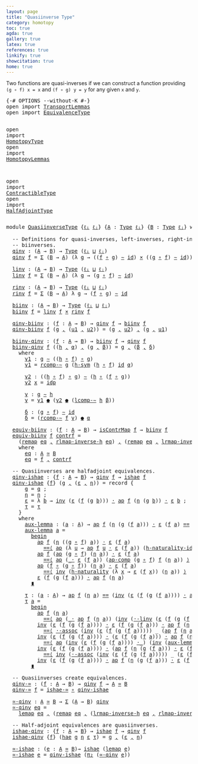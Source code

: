 ```yaml
---
layout: page
title: "Quasiinverse Type"
category: homotopy
toc: true
agda: true
gallery: true
latex: true
references: true
linkify: true
showcitation: true
home: true
---
```


Two functions are quasi-inverses if we can construct a function providing
`(g ∘ f) x = x` and `(f ∘ g) y = y` for any given `x` and `y`.

<div class="hide" >
<pre class="Agda">
<a id="348" class="Symbol">{-#</a> <a id="352" class="Keyword">OPTIONS</a> <a id="360" class="Pragma">--without-K</a> <a id="372" class="Symbol">#-}</a>
<a id="376" class="Keyword">open</a> <a id="381" class="Keyword">import</a> <a id="388" href="TransportLemmas.html" class="Module">TransportLemmas</a>
<a id="404" class="Keyword">open</a> <a id="409" class="Keyword">import</a> <a id="416" href="EquivalenceType.html" class="Module">EquivalenceType</a>

<a id="433" class="Keyword">open</a> <a id="438" class="Keyword">import</a> <a id="445" href="HomotopyType.html" class="Module">HomotopyType</a>
<a id="458" class="Keyword">open</a> <a id="463" class="Keyword">import</a> <a id="470" href="HomotopyLemmas.html" class="Module">HomotopyLemmas</a>

<a id="486" class="Keyword">open</a> <a id="491" class="Keyword">import</a> <a id="498" href="ContractibleType.html" class="Module">ContractibleType</a>
<a id="515" class="Keyword">open</a> <a id="520" class="Keyword">import</a> <a id="527" href="HalfAdjointType.html" class="Module">HalfAdjointType</a>
</pre>
</div>

<pre class="Agda">
<a id="575" class="Keyword">module</a> <a id="582" href="QuasiinverseType.html" class="Module">QuasiinverseType</a> <a id="599" class="Symbol">{</a><a id="600" href="QuasiinverseType.html#600" class="Bound">ℓᵢ</a> <a id="603" href="QuasiinverseType.html#603" class="Bound">ℓⱼ</a><a id="605" class="Symbol">}</a> <a id="607" class="Symbol">{</a><a id="608" href="QuasiinverseType.html#608" class="Bound">A</a> <a id="610" class="Symbol">:</a> <a id="612" href="Intro.html#1442" class="Function">Type</a> <a id="617" href="QuasiinverseType.html#600" class="Bound">ℓᵢ</a><a id="619" class="Symbol">}</a> <a id="621" class="Symbol">{</a><a id="622" href="QuasiinverseType.html#622" class="Bound">B</a> <a id="624" class="Symbol">:</a> <a id="626" href="Intro.html#1442" class="Function">Type</a> <a id="631" href="QuasiinverseType.html#603" class="Bound">ℓⱼ</a><a id="633" class="Symbol">}</a> <a id="635" class="Keyword">where</a>

  <a id="644" class="Comment">-- Definitions for quasi-inverses, left-inverses, right-inverses and</a>
  <a id="715" class="Comment">-- biinverses.</a>
  <a id="qinv"></a><a id="732" href="QuasiinverseType.html#732" class="Function">qinv</a> <a id="737" class="Symbol">:</a> <a id="739" class="Symbol">(</a><a id="740" href="QuasiinverseType.html#608" class="Bound">A</a> <a id="742" class="Symbol">→</a> <a id="744" href="QuasiinverseType.html#622" class="Bound">B</a><a id="745" class="Symbol">)</a> <a id="747" class="Symbol">→</a> <a id="749" href="Intro.html#1442" class="Function">Type</a> <a id="754" class="Symbol">(</a><a id="755" href="QuasiinverseType.html#600" class="Bound">ℓᵢ</a> <a id="758" href="Agda.Primitive.html#657" class="Primitive Operator">⊔</a> <a id="760" href="QuasiinverseType.html#603" class="Bound">ℓⱼ</a><a id="762" class="Symbol">)</a>
  <a id="766" href="QuasiinverseType.html#732" class="Function">qinv</a> <a id="771" href="QuasiinverseType.html#771" class="Bound">f</a> <a id="773" class="Symbol">=</a> <a id="775" href="BasicTypes.html#1401" class="Record">Σ</a> <a id="777" class="Symbol">(</a><a id="778" href="QuasiinverseType.html#622" class="Bound">B</a> <a id="780" class="Symbol">→</a> <a id="782" href="QuasiinverseType.html#608" class="Bound">A</a><a id="783" class="Symbol">)</a> <a id="785" class="Symbol">(λ</a> <a id="788" href="QuasiinverseType.html#788" class="Bound">g</a> <a id="790" class="Symbol">→</a> <a id="792" class="Symbol">((</a><a id="794" href="QuasiinverseType.html#771" class="Bound">f</a> <a id="796" href="BasicFunctions.html#910" class="Function Operator">∘</a> <a id="798" href="QuasiinverseType.html#788" class="Bound">g</a><a id="799" class="Symbol">)</a> <a id="801" href="HomotopyType.html#987" class="Function Operator">∼</a> <a id="803" href="BasicFunctions.html#364" class="Function">id</a><a id="805" class="Symbol">)</a> <a id="807" href="BasicTypes.html#1956" class="Function Operator">×</a> <a id="809" class="Symbol">((</a><a id="811" href="QuasiinverseType.html#788" class="Bound">g</a> <a id="813" href="BasicFunctions.html#910" class="Function Operator">∘</a> <a id="815" href="QuasiinverseType.html#771" class="Bound">f</a><a id="816" class="Symbol">)</a> <a id="818" href="HomotopyType.html#987" class="Function Operator">∼</a> <a id="820" href="BasicFunctions.html#364" class="Function">id</a><a id="822" class="Symbol">))</a>

  <a id="linv"></a><a id="828" href="QuasiinverseType.html#828" class="Function">linv</a> <a id="833" class="Symbol">:</a> <a id="835" class="Symbol">(</a><a id="836" href="QuasiinverseType.html#608" class="Bound">A</a> <a id="838" class="Symbol">→</a> <a id="840" href="QuasiinverseType.html#622" class="Bound">B</a><a id="841" class="Symbol">)</a> <a id="843" class="Symbol">→</a> <a id="845" href="Intro.html#1442" class="Function">Type</a> <a id="850" class="Symbol">(</a><a id="851" href="QuasiinverseType.html#600" class="Bound">ℓᵢ</a> <a id="854" href="Agda.Primitive.html#657" class="Primitive Operator">⊔</a> <a id="856" href="QuasiinverseType.html#603" class="Bound">ℓⱼ</a><a id="858" class="Symbol">)</a>
  <a id="862" href="QuasiinverseType.html#828" class="Function">linv</a> <a id="867" href="QuasiinverseType.html#867" class="Bound">f</a> <a id="869" class="Symbol">=</a> <a id="871" href="BasicTypes.html#1401" class="Record">Σ</a> <a id="873" class="Symbol">(</a><a id="874" href="QuasiinverseType.html#622" class="Bound">B</a> <a id="876" class="Symbol">→</a> <a id="878" href="QuasiinverseType.html#608" class="Bound">A</a><a id="879" class="Symbol">)</a> <a id="881" class="Symbol">(λ</a> <a id="884" href="QuasiinverseType.html#884" class="Bound">g</a> <a id="886" class="Symbol">→</a> <a id="888" class="Symbol">(</a><a id="889" href="QuasiinverseType.html#884" class="Bound">g</a> <a id="891" href="BasicFunctions.html#910" class="Function Operator">∘</a> <a id="893" href="QuasiinverseType.html#867" class="Bound">f</a><a id="894" class="Symbol">)</a> <a id="896" href="HomotopyType.html#987" class="Function Operator">∼</a> <a id="898" href="BasicFunctions.html#364" class="Function">id</a><a id="900" class="Symbol">)</a>

  <a id="rinv"></a><a id="905" href="QuasiinverseType.html#905" class="Function">rinv</a> <a id="910" class="Symbol">:</a> <a id="912" class="Symbol">(</a><a id="913" href="QuasiinverseType.html#608" class="Bound">A</a> <a id="915" class="Symbol">→</a> <a id="917" href="QuasiinverseType.html#622" class="Bound">B</a><a id="918" class="Symbol">)</a> <a id="920" class="Symbol">→</a> <a id="922" href="Intro.html#1442" class="Function">Type</a> <a id="927" class="Symbol">(</a><a id="928" href="QuasiinverseType.html#600" class="Bound">ℓᵢ</a> <a id="931" href="Agda.Primitive.html#657" class="Primitive Operator">⊔</a> <a id="933" href="QuasiinverseType.html#603" class="Bound">ℓⱼ</a><a id="935" class="Symbol">)</a>
  <a id="939" href="QuasiinverseType.html#905" class="Function">rinv</a> <a id="944" href="QuasiinverseType.html#944" class="Bound">f</a> <a id="946" class="Symbol">=</a> <a id="948" href="BasicTypes.html#1401" class="Record">Σ</a> <a id="950" class="Symbol">(</a><a id="951" href="QuasiinverseType.html#622" class="Bound">B</a> <a id="953" class="Symbol">→</a> <a id="955" href="QuasiinverseType.html#608" class="Bound">A</a><a id="956" class="Symbol">)</a> <a id="958" class="Symbol">λ</a> <a id="960" href="QuasiinverseType.html#960" class="Bound">g</a> <a id="962" class="Symbol">→</a> <a id="964" class="Symbol">(</a><a id="965" href="QuasiinverseType.html#944" class="Bound">f</a> <a id="967" href="BasicFunctions.html#910" class="Function Operator">∘</a> <a id="969" href="QuasiinverseType.html#960" class="Bound">g</a><a id="970" class="Symbol">)</a> <a id="972" href="HomotopyType.html#987" class="Function Operator">∼</a> <a id="974" href="BasicFunctions.html#364" class="Function">id</a>

  <a id="biinv"></a><a id="980" href="QuasiinverseType.html#980" class="Function">biinv</a> <a id="986" class="Symbol">:</a> <a id="988" class="Symbol">(</a><a id="989" href="QuasiinverseType.html#608" class="Bound">A</a> <a id="991" class="Symbol">→</a> <a id="993" href="QuasiinverseType.html#622" class="Bound">B</a><a id="994" class="Symbol">)</a> <a id="996" class="Symbol">→</a> <a id="998" href="Intro.html#1442" class="Function">Type</a> <a id="1003" class="Symbol">(</a><a id="1004" href="QuasiinverseType.html#600" class="Bound">ℓᵢ</a> <a id="1007" href="Agda.Primitive.html#657" class="Primitive Operator">⊔</a> <a id="1009" href="QuasiinverseType.html#603" class="Bound">ℓⱼ</a><a id="1011" class="Symbol">)</a>
  <a id="1015" href="QuasiinverseType.html#980" class="Function">biinv</a> <a id="1021" href="QuasiinverseType.html#1021" class="Bound">f</a> <a id="1023" class="Symbol">=</a> <a id="1025" href="QuasiinverseType.html#828" class="Function">linv</a> <a id="1030" href="QuasiinverseType.html#1021" class="Bound">f</a> <a id="1032" href="BasicTypes.html#1956" class="Function Operator">×</a> <a id="1034" href="QuasiinverseType.html#905" class="Function">rinv</a> <a id="1039" href="QuasiinverseType.html#1021" class="Bound">f</a>

  <a id="qinv-biinv"></a><a id="1044" href="QuasiinverseType.html#1044" class="Function">qinv-biinv</a> <a id="1055" class="Symbol">:</a> <a id="1057" class="Symbol">(</a><a id="1058" href="QuasiinverseType.html#1058" class="Bound">f</a> <a id="1060" class="Symbol">:</a> <a id="1062" href="QuasiinverseType.html#608" class="Bound">A</a> <a id="1064" class="Symbol">→</a> <a id="1066" href="QuasiinverseType.html#622" class="Bound">B</a><a id="1067" class="Symbol">)</a> <a id="1069" class="Symbol">→</a> <a id="1071" href="QuasiinverseType.html#732" class="Function">qinv</a> <a id="1076" href="QuasiinverseType.html#1058" class="Bound">f</a> <a id="1078" class="Symbol">→</a> <a id="1080" href="QuasiinverseType.html#980" class="Function">biinv</a> <a id="1086" href="QuasiinverseType.html#1058" class="Bound">f</a>
  <a id="1090" href="QuasiinverseType.html#1044" class="Function">qinv-biinv</a> <a id="1101" href="QuasiinverseType.html#1101" class="Bound">f</a> <a id="1103" class="Symbol">(</a><a id="1104" href="QuasiinverseType.html#1104" class="Bound">g</a> <a id="1106" href="BasicTypes.html#1479" class="InductiveConstructor Operator">,</a> <a id="1108" class="Symbol">(</a><a id="1109" href="QuasiinverseType.html#1109" class="Bound">u1</a> <a id="1112" href="BasicTypes.html#1479" class="InductiveConstructor Operator">,</a> <a id="1114" href="QuasiinverseType.html#1114" class="Bound">u2</a><a id="1116" class="Symbol">))</a> <a id="1119" class="Symbol">=</a> <a id="1121" class="Symbol">(</a><a id="1122" href="QuasiinverseType.html#1104" class="Bound">g</a> <a id="1124" href="BasicTypes.html#1479" class="InductiveConstructor Operator">,</a> <a id="1126" href="QuasiinverseType.html#1114" class="Bound">u2</a><a id="1128" class="Symbol">)</a> <a id="1130" href="BasicTypes.html#1479" class="InductiveConstructor Operator">,</a> <a id="1132" class="Symbol">(</a><a id="1133" href="QuasiinverseType.html#1104" class="Bound">g</a> <a id="1135" href="BasicTypes.html#1479" class="InductiveConstructor Operator">,</a> <a id="1137" href="QuasiinverseType.html#1109" class="Bound">u1</a><a id="1139" class="Symbol">)</a>

  <a id="biinv-qinv"></a><a id="1144" href="QuasiinverseType.html#1144" class="Function">biinv-qinv</a> <a id="1155" class="Symbol">:</a> <a id="1157" class="Symbol">(</a><a id="1158" href="QuasiinverseType.html#1158" class="Bound">f</a> <a id="1160" class="Symbol">:</a> <a id="1162" href="QuasiinverseType.html#608" class="Bound">A</a> <a id="1164" class="Symbol">→</a> <a id="1166" href="QuasiinverseType.html#622" class="Bound">B</a><a id="1167" class="Symbol">)</a> <a id="1169" class="Symbol">→</a> <a id="1171" href="QuasiinverseType.html#980" class="Function">biinv</a> <a id="1177" href="QuasiinverseType.html#1158" class="Bound">f</a> <a id="1179" class="Symbol">→</a> <a id="1181" href="QuasiinverseType.html#732" class="Function">qinv</a> <a id="1186" href="QuasiinverseType.html#1158" class="Bound">f</a>
  <a id="1190" href="QuasiinverseType.html#1144" class="Function">biinv-qinv</a> <a id="1201" href="QuasiinverseType.html#1201" class="Bound">f</a> <a id="1203" class="Symbol">((</a><a id="1205" href="QuasiinverseType.html#1205" class="Bound">h</a> <a id="1207" href="BasicTypes.html#1479" class="InductiveConstructor Operator">,</a> <a id="1209" href="QuasiinverseType.html#1209" class="Bound">α</a><a id="1210" class="Symbol">)</a> <a id="1212" href="BasicTypes.html#1479" class="InductiveConstructor Operator">,</a> <a id="1214" class="Symbol">(</a><a id="1215" href="QuasiinverseType.html#1215" class="Bound">g</a> <a id="1217" href="BasicTypes.html#1479" class="InductiveConstructor Operator">,</a> <a id="1219" href="QuasiinverseType.html#1219" class="Bound">β</a><a id="1220" class="Symbol">))</a> <a id="1223" class="Symbol">=</a> <a id="1225" href="QuasiinverseType.html#1215" class="Bound">g</a> <a id="1227" href="BasicTypes.html#1479" class="InductiveConstructor Operator">,</a> <a id="1229" class="Symbol">(</a><a id="1230" href="QuasiinverseType.html#1219" class="Bound">β</a> <a id="1232" href="BasicTypes.html#1479" class="InductiveConstructor Operator">,</a> <a id="1234" href="QuasiinverseType.html#1437" class="Function">δ</a><a id="1235" class="Symbol">)</a>
    <a id="1241" class="Keyword">where</a>
      <a id="1253" href="QuasiinverseType.html#1253" class="Function">γ1</a> <a id="1256" class="Symbol">:</a> <a id="1258" href="QuasiinverseType.html#1215" class="Bound">g</a> <a id="1260" href="HomotopyType.html#987" class="Function Operator">∼</a> <a id="1262" class="Symbol">((</a><a id="1264" href="QuasiinverseType.html#1205" class="Bound">h</a> <a id="1266" href="BasicFunctions.html#910" class="Function Operator">∘</a> <a id="1268" href="QuasiinverseType.html#1201" class="Bound">f</a><a id="1269" class="Symbol">)</a> <a id="1271" href="BasicFunctions.html#910" class="Function Operator">∘</a> <a id="1273" href="QuasiinverseType.html#1215" class="Bound">g</a><a id="1274" class="Symbol">)</a>
      <a id="1282" href="QuasiinverseType.html#1253" class="Function">γ1</a> <a id="1285" class="Symbol">=</a> <a id="1287" href="HomotopyLemmas.html#690" class="Function">rcomp-∼</a> <a id="1295" href="QuasiinverseType.html#1215" class="Bound">g</a> <a id="1297" class="Symbol">(</a><a id="1298" href="HomotopyType.html#1330" class="Function">h-sym</a> <a id="1304" class="Symbol">(</a><a id="1305" href="QuasiinverseType.html#1205" class="Bound">h</a> <a id="1307" href="BasicFunctions.html#910" class="Function Operator">∘</a> <a id="1309" href="QuasiinverseType.html#1201" class="Bound">f</a><a id="1310" class="Symbol">)</a> <a id="1312" href="BasicFunctions.html#364" class="Function">id</a> <a id="1315" href="QuasiinverseType.html#1209" class="Bound">α</a><a id="1316" class="Symbol">)</a>

      <a id="1325" href="QuasiinverseType.html#1325" class="Function">γ2</a> <a id="1328" class="Symbol">:</a> <a id="1330" class="Symbol">((</a><a id="1332" href="QuasiinverseType.html#1205" class="Bound">h</a> <a id="1334" href="BasicFunctions.html#910" class="Function Operator">∘</a> <a id="1336" href="QuasiinverseType.html#1201" class="Bound">f</a><a id="1337" class="Symbol">)</a> <a id="1339" href="BasicFunctions.html#910" class="Function Operator">∘</a> <a id="1341" href="QuasiinverseType.html#1215" class="Bound">g</a><a id="1342" class="Symbol">)</a> <a id="1344" href="HomotopyType.html#987" class="Function Operator">∼</a> <a id="1346" class="Symbol">(</a><a id="1347" href="QuasiinverseType.html#1205" class="Bound">h</a> <a id="1349" href="BasicFunctions.html#910" class="Function Operator">∘</a> <a id="1351" class="Symbol">(</a><a id="1352" href="QuasiinverseType.html#1201" class="Bound">f</a> <a id="1354" href="BasicFunctions.html#910" class="Function Operator">∘</a> <a id="1356" href="QuasiinverseType.html#1215" class="Bound">g</a><a id="1357" class="Symbol">))</a>
      <a id="1366" href="QuasiinverseType.html#1325" class="Function">γ2</a> <a id="1369" href="QuasiinverseType.html#1369" class="Bound">x</a> <a id="1371" class="Symbol">=</a> <a id="1373" href="EqualityType.html#985" class="InductiveConstructor">idp</a>

      <a id="1384" href="QuasiinverseType.html#1384" class="Function">γ</a> <a id="1386" class="Symbol">:</a> <a id="1388" href="QuasiinverseType.html#1215" class="Bound">g</a> <a id="1390" href="HomotopyType.html#987" class="Function Operator">∼</a> <a id="1392" href="QuasiinverseType.html#1205" class="Bound">h</a>
      <a id="1400" href="QuasiinverseType.html#1384" class="Function">γ</a> <a id="1402" class="Symbol">=</a> <a id="1404" href="QuasiinverseType.html#1253" class="Function">γ1</a> <a id="1407" href="HomotopyType.html#1666" class="Function Operator">●</a> <a id="1409" class="Symbol">(</a><a id="1410" href="QuasiinverseType.html#1325" class="Function">γ2</a> <a id="1413" href="HomotopyType.html#1666" class="Function Operator">●</a> <a id="1415" class="Symbol">(</a><a id="1416" href="HomotopyLemmas.html#944" class="Function">lcomp-∼</a> <a id="1424" href="QuasiinverseType.html#1205" class="Bound">h</a> <a id="1426" href="QuasiinverseType.html#1219" class="Bound">β</a><a id="1427" class="Symbol">))</a>

      <a id="1437" href="QuasiinverseType.html#1437" class="Function">δ</a> <a id="1439" class="Symbol">:</a> <a id="1441" class="Symbol">(</a><a id="1442" href="QuasiinverseType.html#1215" class="Bound">g</a> <a id="1444" href="BasicFunctions.html#910" class="Function Operator">∘</a> <a id="1446" href="QuasiinverseType.html#1201" class="Bound">f</a><a id="1447" class="Symbol">)</a> <a id="1449" href="HomotopyType.html#987" class="Function Operator">∼</a> <a id="1451" href="BasicFunctions.html#364" class="Function">id</a>
      <a id="1460" href="QuasiinverseType.html#1437" class="Function">δ</a> <a id="1462" class="Symbol">=</a> <a id="1464" class="Symbol">(</a><a id="1465" href="HomotopyLemmas.html#690" class="Function">rcomp-∼</a> <a id="1473" href="QuasiinverseType.html#1201" class="Bound">f</a> <a id="1475" href="QuasiinverseType.html#1384" class="Function">γ</a><a id="1476" class="Symbol">)</a> <a id="1478" href="HomotopyType.html#1666" class="Function Operator">●</a> <a id="1480" href="QuasiinverseType.html#1209" class="Bound">α</a>

  <a id="equiv-biinv"></a><a id="1485" href="QuasiinverseType.html#1485" class="Function">equiv-biinv</a> <a id="1497" class="Symbol">:</a> <a id="1499" class="Symbol">(</a><a id="1500" href="QuasiinverseType.html#1500" class="Bound">f</a> <a id="1502" class="Symbol">:</a> <a id="1504" href="QuasiinverseType.html#608" class="Bound">A</a> <a id="1506" class="Symbol">→</a> <a id="1508" href="QuasiinverseType.html#622" class="Bound">B</a><a id="1509" class="Symbol">)</a> <a id="1511" class="Symbol">→</a> <a id="1513" href="ContractibleType.html#1048" class="Function">isContrMap</a> <a id="1524" href="QuasiinverseType.html#1500" class="Bound">f</a> <a id="1526" class="Symbol">→</a> <a id="1528" href="QuasiinverseType.html#980" class="Function">biinv</a> <a id="1534" href="QuasiinverseType.html#1500" class="Bound">f</a>
  <a id="1538" href="QuasiinverseType.html#1485" class="Function">equiv-biinv</a> <a id="1550" href="QuasiinverseType.html#1550" class="Bound">f</a> <a id="1552" href="QuasiinverseType.html#1552" class="Bound">contrf</a> <a id="1559" class="Symbol">=</a>
    <a id="1565" class="Symbol">(</a><a id="1566" href="EquivalenceType.html#1147" class="Function">remap</a> <a id="1572" href="QuasiinverseType.html#1647" class="Function">eq</a> <a id="1575" href="BasicTypes.html#1479" class="InductiveConstructor Operator">,</a> <a id="1577" href="EquivalenceType.html#2079" class="Function">rlmap-inverse-h</a> <a id="1593" href="QuasiinverseType.html#1647" class="Function">eq</a><a id="1595" class="Symbol">)</a> <a id="1597" href="BasicTypes.html#1479" class="InductiveConstructor Operator">,</a> <a id="1599" class="Symbol">(</a><a id="1600" href="EquivalenceType.html#1147" class="Function">remap</a> <a id="1606" href="QuasiinverseType.html#1647" class="Function">eq</a> <a id="1609" href="BasicTypes.html#1479" class="InductiveConstructor Operator">,</a> <a id="1611" href="EquivalenceType.html#1853" class="Function">lrmap-inverse-h</a> <a id="1627" href="QuasiinverseType.html#1647" class="Function">eq</a><a id="1629" class="Symbol">)</a>
    <a id="1635" class="Keyword">where</a>
      <a id="1647" href="QuasiinverseType.html#1647" class="Function">eq</a> <a id="1650" class="Symbol">:</a> <a id="1652" href="QuasiinverseType.html#608" class="Bound">A</a> <a id="1654" href="EquivalenceType.html#778" class="Function Operator">≃</a> <a id="1656" href="QuasiinverseType.html#622" class="Bound">B</a>
      <a id="1664" href="QuasiinverseType.html#1647" class="Function">eq</a> <a id="1667" class="Symbol">=</a> <a id="1669" href="QuasiinverseType.html#1550" class="Bound">f</a> <a id="1671" href="BasicTypes.html#1479" class="InductiveConstructor Operator">,</a> <a id="1673" href="QuasiinverseType.html#1552" class="Bound">contrf</a>

  <a id="1683" class="Comment">-- Quasiinverses are halfadjoint equivalences.</a>
  <a id="qinv-ishae"></a><a id="1732" href="QuasiinverseType.html#1732" class="Function">qinv-ishae</a> <a id="1743" class="Symbol">:</a> <a id="1745" class="Symbol">{</a><a id="1746" href="QuasiinverseType.html#1746" class="Bound">f</a> <a id="1748" class="Symbol">:</a> <a id="1750" href="QuasiinverseType.html#608" class="Bound">A</a> <a id="1752" class="Symbol">→</a> <a id="1754" href="QuasiinverseType.html#622" class="Bound">B</a><a id="1755" class="Symbol">}</a> <a id="1757" class="Symbol">→</a> <a id="1759" href="QuasiinverseType.html#732" class="Function">qinv</a> <a id="1764" href="QuasiinverseType.html#1746" class="Bound">f</a> <a id="1766" class="Symbol">→</a> <a id="1768" href="HalfAdjointType.html#738" class="Record">ishae</a> <a id="1774" href="QuasiinverseType.html#1746" class="Bound">f</a>
  <a id="1778" href="QuasiinverseType.html#1732" class="Function">qinv-ishae</a> <a id="1789" class="Symbol">{</a><a id="1790" href="QuasiinverseType.html#1790" class="Bound">f</a><a id="1791" class="Symbol">}</a> <a id="1793" class="Symbol">(</a><a id="1794" href="QuasiinverseType.html#1794" class="Bound">g</a> <a id="1796" href="BasicTypes.html#1479" class="InductiveConstructor Operator">,</a> <a id="1798" class="Symbol">(</a><a id="1799" href="QuasiinverseType.html#1799" class="Bound">ε</a> <a id="1801" href="BasicTypes.html#1479" class="InductiveConstructor Operator">,</a> <a id="1803" href="QuasiinverseType.html#1803" class="Bound">η</a><a id="1804" class="Symbol">))</a> <a id="1807" class="Symbol">=</a> <a id="1809" class="Keyword">record</a> <a id="1816" class="Symbol">{</a>
      <a id="1824" href="HalfAdjointType.html#815" class="Field">g</a> <a id="1826" class="Symbol">=</a> <a id="1828" href="QuasiinverseType.html#1794" class="Bound">g</a> <a id="1830" class="Symbol">;</a>
      <a id="1838" href="HalfAdjointType.html#831" class="Field">η</a> <a id="1840" class="Symbol">=</a> <a id="1842" href="QuasiinverseType.html#1803" class="Bound">η</a> <a id="1844" class="Symbol">;</a>
      <a id="1852" href="HalfAdjointType.html#854" class="Field">ε</a> <a id="1854" class="Symbol">=</a> <a id="1856" class="Symbol">λ</a> <a id="1858" href="QuasiinverseType.html#1858" class="Bound">b</a> <a id="1860" class="Symbol">→</a> <a id="1862" href="EqualityType.html#2412" class="Function">inv</a> <a id="1866" class="Symbol">(</a><a id="1867" href="QuasiinverseType.html#1799" class="Bound">ε</a> <a id="1869" class="Symbol">(</a><a id="1870" href="QuasiinverseType.html#1790" class="Bound">f</a> <a id="1872" class="Symbol">(</a><a id="1873" href="QuasiinverseType.html#1794" class="Bound">g</a> <a id="1875" href="QuasiinverseType.html#1858" class="Bound">b</a><a id="1876" class="Symbol">)))</a> <a id="1880" href="EqualityType.html#2151" class="Function Operator">·</a> <a id="1882" href="AlgebraOnPaths.html#442" class="Function">ap</a> <a id="1885" href="QuasiinverseType.html#1790" class="Bound">f</a> <a id="1887" class="Symbol">(</a><a id="1888" href="QuasiinverseType.html#1803" class="Bound">η</a> <a id="1890" class="Symbol">(</a><a id="1891" href="QuasiinverseType.html#1794" class="Bound">g</a> <a id="1893" href="QuasiinverseType.html#1858" class="Bound">b</a><a id="1894" class="Symbol">))</a> <a id="1897" href="EqualityType.html#2151" class="Function Operator">·</a> <a id="1899" href="QuasiinverseType.html#1799" class="Bound">ε</a> <a id="1901" href="QuasiinverseType.html#1858" class="Bound">b</a> <a id="1903" class="Symbol">;</a>
      <a id="1911" href="HalfAdjointType.html#877" class="Field">τ</a> <a id="1913" class="Symbol">=</a> <a id="1915" href="QuasiinverseType.html#2425" class="Function">τ</a>
    <a id="1921" class="Symbol">}</a>
    <a id="1927" class="Keyword">where</a>
      <a id="1939" href="QuasiinverseType.html#1939" class="Function">aux-lemma</a> <a id="1949" class="Symbol">:</a> <a id="1951" class="Symbol">(</a><a id="1952" href="QuasiinverseType.html#1952" class="Bound">a</a> <a id="1954" class="Symbol">:</a> <a id="1956" href="QuasiinverseType.html#608" class="Bound">A</a><a id="1957" class="Symbol">)</a> <a id="1959" class="Symbol">→</a> <a id="1961" href="AlgebraOnPaths.html#442" class="Function">ap</a> <a id="1964" href="QuasiinverseType.html#1790" class="Bound">f</a> <a id="1966" class="Symbol">(</a><a id="1967" href="QuasiinverseType.html#1803" class="Bound">η</a> <a id="1969" class="Symbol">(</a><a id="1970" href="QuasiinverseType.html#1794" class="Bound">g</a> <a id="1972" class="Symbol">(</a><a id="1973" href="QuasiinverseType.html#1790" class="Bound">f</a> <a id="1975" href="QuasiinverseType.html#1952" class="Bound">a</a><a id="1976" class="Symbol">)))</a> <a id="1980" href="EqualityType.html#2151" class="Function Operator">·</a> <a id="1982" href="QuasiinverseType.html#1799" class="Bound">ε</a> <a id="1984" class="Symbol">(</a><a id="1985" href="QuasiinverseType.html#1790" class="Bound">f</a> <a id="1987" href="QuasiinverseType.html#1952" class="Bound">a</a><a id="1988" class="Symbol">)</a> <a id="1990" href="EqualityType.html#931" class="Datatype Operator">==</a> <a id="1993" href="QuasiinverseType.html#1799" class="Bound">ε</a> <a id="1995" class="Symbol">(</a><a id="1996" href="QuasiinverseType.html#1790" class="Bound">f</a> <a id="1998" class="Symbol">(</a><a id="1999" href="QuasiinverseType.html#1794" class="Bound">g</a> <a id="2001" class="Symbol">(</a><a id="2002" href="QuasiinverseType.html#1790" class="Bound">f</a> <a id="2004" href="QuasiinverseType.html#1952" class="Bound">a</a><a id="2005" class="Symbol">)))</a> <a id="2009" href="EqualityType.html#2151" class="Function Operator">·</a> <a id="2011" href="AlgebraOnPaths.html#442" class="Function">ap</a> <a id="2014" href="QuasiinverseType.html#1790" class="Bound">f</a> <a id="2016" class="Symbol">(</a><a id="2017" href="QuasiinverseType.html#1803" class="Bound">η</a> <a id="2019" href="QuasiinverseType.html#1952" class="Bound">a</a><a id="2020" class="Symbol">)</a>
      <a id="2028" href="QuasiinverseType.html#1939" class="Function">aux-lemma</a> <a id="2038" href="QuasiinverseType.html#2038" class="Bound">a</a> <a id="2040" class="Symbol">=</a>
        <a id="2050" href="EqualityType.html#4279" class="Function Operator">begin</a>
          <a id="2066" href="AlgebraOnPaths.html#442" class="Function">ap</a> <a id="2069" href="QuasiinverseType.html#1790" class="Bound">f</a> <a id="2071" class="Symbol">(</a><a id="2072" href="QuasiinverseType.html#1803" class="Bound">η</a> <a id="2074" class="Symbol">((</a><a id="2076" href="QuasiinverseType.html#1794" class="Bound">g</a> <a id="2078" href="BasicFunctions.html#910" class="Function Operator">∘</a> <a id="2080" href="QuasiinverseType.html#1790" class="Bound">f</a><a id="2081" class="Symbol">)</a> <a id="2083" href="QuasiinverseType.html#2038" class="Bound">a</a><a id="2084" class="Symbol">))</a> <a id="2087" href="EqualityType.html#2151" class="Function Operator">·</a> <a id="2089" href="QuasiinverseType.html#1799" class="Bound">ε</a> <a id="2091" class="Symbol">(</a><a id="2092" href="QuasiinverseType.html#1790" class="Bound">f</a> <a id="2094" href="QuasiinverseType.html#2038" class="Bound">a</a><a id="2095" class="Symbol">)</a>
            <a id="2109" href="EqualityType.html#4007" class="Function Operator">==⟨</a> <a id="2113" href="AlgebraOnPaths.html#442" class="Function">ap</a> <a id="2116" class="Symbol">(λ</a> <a id="2119" href="QuasiinverseType.html#2119" class="Bound">u</a> <a id="2121" class="Symbol">→</a> <a id="2123" href="AlgebraOnPaths.html#442" class="Function">ap</a> <a id="2126" href="QuasiinverseType.html#1790" class="Bound">f</a> <a id="2128" href="QuasiinverseType.html#2119" class="Bound">u</a> <a id="2130" href="EqualityType.html#2151" class="Function Operator">·</a> <a id="2132" href="QuasiinverseType.html#1799" class="Bound">ε</a> <a id="2134" class="Symbol">(</a><a id="2135" href="QuasiinverseType.html#1790" class="Bound">f</a> <a id="2137" href="QuasiinverseType.html#2038" class="Bound">a</a><a id="2138" class="Symbol">))</a> <a id="2141" class="Symbol">(</a><a id="2142" href="HomotopyLemmas.html#1714" class="Function">h-naturality-id</a> <a id="2158" href="QuasiinverseType.html#1803" class="Bound">η</a><a id="2159" class="Symbol">)</a> <a id="2161" href="EqualityType.html#4007" class="Function Operator">⟩</a>
          <a id="2173" href="AlgebraOnPaths.html#442" class="Function">ap</a> <a id="2176" href="QuasiinverseType.html#1790" class="Bound">f</a> <a id="2178" class="Symbol">(</a><a id="2179" href="AlgebraOnPaths.html#442" class="Function">ap</a> <a id="2182" class="Symbol">(</a><a id="2183" href="QuasiinverseType.html#1794" class="Bound">g</a> <a id="2185" href="BasicFunctions.html#910" class="Function Operator">∘</a> <a id="2187" href="QuasiinverseType.html#1790" class="Bound">f</a><a id="2188" class="Symbol">)</a> <a id="2190" class="Symbol">(</a><a id="2191" href="QuasiinverseType.html#1803" class="Bound">η</a> <a id="2193" href="QuasiinverseType.html#2038" class="Bound">a</a><a id="2194" class="Symbol">))</a> <a id="2197" href="EqualityType.html#2151" class="Function Operator">·</a> <a id="2199" href="QuasiinverseType.html#1799" class="Bound">ε</a> <a id="2201" class="Symbol">(</a><a id="2202" href="QuasiinverseType.html#1790" class="Bound">f</a> <a id="2204" href="QuasiinverseType.html#2038" class="Bound">a</a><a id="2205" class="Symbol">)</a>
            <a id="2219" href="EqualityType.html#4007" class="Function Operator">==⟨</a> <a id="2223" href="AlgebraOnPaths.html#442" class="Function">ap</a> <a id="2226" class="Symbol">(</a><a id="2227" href="EqualityType.html#2151" class="Function Operator">_·</a> <a id="2230" href="QuasiinverseType.html#1799" class="Bound">ε</a> <a id="2232" class="Symbol">(</a><a id="2233" href="QuasiinverseType.html#1790" class="Bound">f</a> <a id="2235" href="QuasiinverseType.html#2038" class="Bound">a</a><a id="2236" class="Symbol">))</a> <a id="2239" class="Symbol">(</a><a id="2240" href="AlgebraOnPaths.html#1995" class="Function">ap-comp</a> <a id="2248" class="Symbol">(</a><a id="2249" href="QuasiinverseType.html#1794" class="Bound">g</a> <a id="2251" href="BasicFunctions.html#910" class="Function Operator">∘</a> <a id="2253" href="QuasiinverseType.html#1790" class="Bound">f</a><a id="2254" class="Symbol">)</a> <a id="2256" href="QuasiinverseType.html#1790" class="Bound">f</a> <a id="2258" class="Symbol">(</a><a id="2259" href="QuasiinverseType.html#1803" class="Bound">η</a> <a id="2261" href="QuasiinverseType.html#2038" class="Bound">a</a><a id="2262" class="Symbol">))</a> <a id="2265" href="EqualityType.html#4007" class="Function Operator">⟩</a>
          <a id="2277" href="AlgebraOnPaths.html#442" class="Function">ap</a> <a id="2280" class="Symbol">(</a><a id="2281" href="QuasiinverseType.html#1790" class="Bound">f</a> <a id="2283" href="BasicFunctions.html#910" class="Function Operator">∘</a> <a id="2285" class="Symbol">(</a><a id="2286" href="QuasiinverseType.html#1794" class="Bound">g</a> <a id="2288" href="BasicFunctions.html#910" class="Function Operator">∘</a> <a id="2290" href="QuasiinverseType.html#1790" class="Bound">f</a><a id="2291" class="Symbol">))</a> <a id="2294" class="Symbol">(</a><a id="2295" href="QuasiinverseType.html#1803" class="Bound">η</a> <a id="2297" href="QuasiinverseType.html#2038" class="Bound">a</a><a id="2298" class="Symbol">)</a> <a id="2300" href="EqualityType.html#2151" class="Function Operator">·</a> <a id="2302" href="QuasiinverseType.html#1799" class="Bound">ε</a> <a id="2304" class="Symbol">(</a><a id="2305" href="QuasiinverseType.html#1790" class="Bound">f</a> <a id="2307" href="QuasiinverseType.html#2038" class="Bound">a</a><a id="2308" class="Symbol">)</a>
            <a id="2322" href="EqualityType.html#4007" class="Function Operator">==⟨</a> <a id="2326" href="EqualityType.html#2412" class="Function">inv</a> <a id="2330" class="Symbol">(</a><a id="2331" href="HomotopyLemmas.html#1363" class="Function">h-naturality</a> <a id="2344" class="Symbol">(λ</a> <a id="2347" href="QuasiinverseType.html#2347" class="Bound">x</a> <a id="2349" class="Symbol">→</a> <a id="2351" href="QuasiinverseType.html#1799" class="Bound">ε</a> <a id="2353" class="Symbol">(</a><a id="2354" href="QuasiinverseType.html#1790" class="Bound">f</a> <a id="2356" href="QuasiinverseType.html#2347" class="Bound">x</a><a id="2357" class="Symbol">))</a> <a id="2360" class="Symbol">(</a><a id="2361" href="QuasiinverseType.html#1803" class="Bound">η</a> <a id="2363" href="QuasiinverseType.html#2038" class="Bound">a</a><a id="2364" class="Symbol">))</a> <a id="2367" href="EqualityType.html#4007" class="Function Operator">⟩</a>
          <a id="2379" href="QuasiinverseType.html#1799" class="Bound">ε</a> <a id="2381" class="Symbol">(</a><a id="2382" href="QuasiinverseType.html#1790" class="Bound">f</a> <a id="2384" class="Symbol">(</a><a id="2385" href="QuasiinverseType.html#1794" class="Bound">g</a> <a id="2387" class="Symbol">(</a><a id="2388" href="QuasiinverseType.html#1790" class="Bound">f</a> <a id="2390" href="QuasiinverseType.html#2038" class="Bound">a</a><a id="2391" class="Symbol">)))</a> <a id="2395" href="EqualityType.html#2151" class="Function Operator">·</a> <a id="2397" href="AlgebraOnPaths.html#442" class="Function">ap</a> <a id="2400" href="QuasiinverseType.html#1790" class="Bound">f</a> <a id="2402" class="Symbol">(</a><a id="2403" href="QuasiinverseType.html#1803" class="Bound">η</a> <a id="2405" href="QuasiinverseType.html#2038" class="Bound">a</a><a id="2406" class="Symbol">)</a>
        <a id="2416" href="EqualityType.html#4176" class="Function Operator">∎</a>

      <a id="2425" href="QuasiinverseType.html#2425" class="Function">τ</a> <a id="2427" class="Symbol">:</a> <a id="2429" class="Symbol">(</a><a id="2430" href="QuasiinverseType.html#2430" class="Bound">a</a> <a id="2432" class="Symbol">:</a> <a id="2434" href="QuasiinverseType.html#608" class="Bound">A</a><a id="2435" class="Symbol">)</a> <a id="2437" class="Symbol">→</a> <a id="2439" href="AlgebraOnPaths.html#442" class="Function">ap</a> <a id="2442" href="QuasiinverseType.html#1790" class="Bound">f</a> <a id="2444" class="Symbol">(</a><a id="2445" href="QuasiinverseType.html#1803" class="Bound">η</a> <a id="2447" href="QuasiinverseType.html#2430" class="Bound">a</a><a id="2448" class="Symbol">)</a> <a id="2450" href="EqualityType.html#931" class="Datatype Operator">==</a> <a id="2453" class="Symbol">(</a><a id="2454" href="EqualityType.html#2412" class="Function">inv</a> <a id="2458" class="Symbol">(</a><a id="2459" href="QuasiinverseType.html#1799" class="Bound">ε</a> <a id="2461" class="Symbol">(</a><a id="2462" href="QuasiinverseType.html#1790" class="Bound">f</a> <a id="2464" class="Symbol">(</a><a id="2465" href="QuasiinverseType.html#1794" class="Bound">g</a> <a id="2467" class="Symbol">(</a><a id="2468" href="QuasiinverseType.html#1790" class="Bound">f</a> <a id="2470" href="QuasiinverseType.html#2430" class="Bound">a</a><a id="2471" class="Symbol">))))</a> <a id="2476" href="EqualityType.html#2151" class="Function Operator">·</a> <a id="2478" href="AlgebraOnPaths.html#442" class="Function">ap</a> <a id="2481" href="QuasiinverseType.html#1790" class="Bound">f</a> <a id="2483" class="Symbol">(</a><a id="2484" href="QuasiinverseType.html#1803" class="Bound">η</a> <a id="2486" class="Symbol">(</a><a id="2487" href="QuasiinverseType.html#1794" class="Bound">g</a> <a id="2489" class="Symbol">(</a><a id="2490" href="QuasiinverseType.html#1790" class="Bound">f</a> <a id="2492" href="QuasiinverseType.html#2430" class="Bound">a</a><a id="2493" class="Symbol">)))</a> <a id="2497" href="EqualityType.html#2151" class="Function Operator">·</a> <a id="2499" href="QuasiinverseType.html#1799" class="Bound">ε</a> <a id="2501" class="Symbol">(</a><a id="2502" href="QuasiinverseType.html#1790" class="Bound">f</a> <a id="2504" href="QuasiinverseType.html#2430" class="Bound">a</a><a id="2505" class="Symbol">))</a>
      <a id="2514" href="QuasiinverseType.html#2425" class="Function">τ</a> <a id="2516" href="QuasiinverseType.html#2516" class="Bound">a</a> <a id="2518" class="Symbol">=</a>
        <a id="2528" href="EqualityType.html#4279" class="Function Operator">begin</a>
          <a id="2544" href="AlgebraOnPaths.html#442" class="Function">ap</a> <a id="2547" href="QuasiinverseType.html#1790" class="Bound">f</a> <a id="2549" class="Symbol">(</a><a id="2550" href="QuasiinverseType.html#1803" class="Bound">η</a> <a id="2552" href="QuasiinverseType.html#2516" class="Bound">a</a><a id="2553" class="Symbol">)</a>
            <a id="2567" href="EqualityType.html#4007" class="Function Operator">==⟨</a> <a id="2571" href="AlgebraOnPaths.html#442" class="Function">ap</a> <a id="2574" class="Symbol">(</a><a id="2575" href="EqualityType.html#2151" class="Function Operator">_·</a> <a id="2578" href="AlgebraOnPaths.html#442" class="Function">ap</a> <a id="2581" href="QuasiinverseType.html#1790" class="Bound">f</a> <a id="2583" class="Symbol">(</a><a id="2584" href="QuasiinverseType.html#1803" class="Bound">η</a> <a id="2586" href="QuasiinverseType.html#2516" class="Bound">a</a><a id="2587" class="Symbol">))</a> <a id="2590" class="Symbol">(</a><a id="2591" href="EqualityType.html#2412" class="Function">inv</a> <a id="2595" class="Symbol">(</a><a id="2596" href="AlgebraOnPaths.html#3057" class="Function">·-linv</a> <a id="2603" class="Symbol">(</a><a id="2604" href="QuasiinverseType.html#1799" class="Bound">ε</a> <a id="2606" class="Symbol">(</a><a id="2607" href="QuasiinverseType.html#1790" class="Bound">f</a> <a id="2609" class="Symbol">(</a><a id="2610" href="QuasiinverseType.html#1794" class="Bound">g</a> <a id="2612" class="Symbol">(</a><a id="2613" href="QuasiinverseType.html#1790" class="Bound">f</a> <a id="2615" href="QuasiinverseType.html#2516" class="Bound">a</a><a id="2616" class="Symbol">))))))</a> <a id="2623" href="EqualityType.html#4007" class="Function Operator">⟩</a>
          <a id="2635" href="EqualityType.html#2412" class="Function">inv</a> <a id="2639" class="Symbol">(</a><a id="2640" href="QuasiinverseType.html#1799" class="Bound">ε</a> <a id="2642" class="Symbol">(</a><a id="2643" href="QuasiinverseType.html#1790" class="Bound">f</a> <a id="2645" class="Symbol">(</a><a id="2646" href="QuasiinverseType.html#1794" class="Bound">g</a> <a id="2648" class="Symbol">(</a><a id="2649" href="QuasiinverseType.html#1790" class="Bound">f</a> <a id="2651" href="QuasiinverseType.html#2516" class="Bound">a</a><a id="2652" class="Symbol">))))</a> <a id="2657" href="EqualityType.html#2151" class="Function Operator">·</a> <a id="2659" href="QuasiinverseType.html#1799" class="Bound">ε</a> <a id="2661" class="Symbol">(</a><a id="2662" href="QuasiinverseType.html#1790" class="Bound">f</a> <a id="2664" class="Symbol">(</a><a id="2665" href="QuasiinverseType.html#1794" class="Bound">g</a> <a id="2667" class="Symbol">(</a><a id="2668" href="QuasiinverseType.html#1790" class="Bound">f</a> <a id="2670" href="QuasiinverseType.html#2516" class="Bound">a</a><a id="2671" class="Symbol">)))</a> <a id="2675" href="EqualityType.html#2151" class="Function Operator">·</a> <a id="2677" href="AlgebraOnPaths.html#442" class="Function">ap</a> <a id="2680" href="QuasiinverseType.html#1790" class="Bound">f</a> <a id="2682" class="Symbol">(</a><a id="2683" href="QuasiinverseType.html#1803" class="Bound">η</a> <a id="2685" href="QuasiinverseType.html#2516" class="Bound">a</a><a id="2686" class="Symbol">)</a>
            <a id="2700" href="EqualityType.html#4007" class="Function Operator">==⟨</a> <a id="2704" href="AlgebraOnPaths.html#3557" class="Function">·-assoc</a> <a id="2712" class="Symbol">(</a><a id="2713" href="EqualityType.html#2412" class="Function">inv</a> <a id="2717" class="Symbol">(</a><a id="2718" href="QuasiinverseType.html#1799" class="Bound">ε</a> <a id="2720" class="Symbol">(</a><a id="2721" href="QuasiinverseType.html#1790" class="Bound">f</a> <a id="2723" class="Symbol">(</a><a id="2724" href="QuasiinverseType.html#1794" class="Bound">g</a> <a id="2726" class="Symbol">(</a><a id="2727" href="QuasiinverseType.html#1790" class="Bound">f</a> <a id="2729" href="QuasiinverseType.html#2516" class="Bound">a</a><a id="2730" class="Symbol">)))))</a> <a id="2736" class="Symbol">_</a> <a id="2738" class="Symbol">(</a><a id="2739" href="AlgebraOnPaths.html#442" class="Function">ap</a> <a id="2742" href="QuasiinverseType.html#1790" class="Bound">f</a> <a id="2744" class="Symbol">(</a><a id="2745" href="QuasiinverseType.html#1803" class="Bound">η</a> <a id="2747" href="QuasiinverseType.html#2516" class="Bound">a</a><a id="2748" class="Symbol">))</a> <a id="2751" href="EqualityType.html#4007" class="Function Operator">⟩</a>
          <a id="2763" href="EqualityType.html#2412" class="Function">inv</a> <a id="2767" class="Symbol">(</a><a id="2768" href="QuasiinverseType.html#1799" class="Bound">ε</a> <a id="2770" class="Symbol">(</a><a id="2771" href="QuasiinverseType.html#1790" class="Bound">f</a> <a id="2773" class="Symbol">(</a><a id="2774" href="QuasiinverseType.html#1794" class="Bound">g</a> <a id="2776" class="Symbol">(</a><a id="2777" href="QuasiinverseType.html#1790" class="Bound">f</a> <a id="2779" href="QuasiinverseType.html#2516" class="Bound">a</a><a id="2780" class="Symbol">))))</a> <a id="2785" href="EqualityType.html#2151" class="Function Operator">·</a> <a id="2787" class="Symbol">(</a><a id="2788" href="QuasiinverseType.html#1799" class="Bound">ε</a> <a id="2790" class="Symbol">(</a><a id="2791" href="QuasiinverseType.html#1790" class="Bound">f</a> <a id="2793" class="Symbol">(</a><a id="2794" href="QuasiinverseType.html#1794" class="Bound">g</a> <a id="2796" class="Symbol">(</a><a id="2797" href="QuasiinverseType.html#1790" class="Bound">f</a> <a id="2799" href="QuasiinverseType.html#2516" class="Bound">a</a><a id="2800" class="Symbol">)))</a> <a id="2804" href="EqualityType.html#2151" class="Function Operator">·</a> <a id="2806" href="AlgebraOnPaths.html#442" class="Function">ap</a> <a id="2809" href="QuasiinverseType.html#1790" class="Bound">f</a> <a id="2811" class="Symbol">(</a><a id="2812" href="QuasiinverseType.html#1803" class="Bound">η</a> <a id="2814" href="QuasiinverseType.html#2516" class="Bound">a</a><a id="2815" class="Symbol">))</a>
            <a id="2830" href="EqualityType.html#4007" class="Function Operator">==⟨</a> <a id="2834" href="AlgebraOnPaths.html#442" class="Function">ap</a> <a id="2837" class="Symbol">(</a><a id="2838" href="EqualityType.html#2412" class="Function">inv</a> <a id="2842" class="Symbol">(</a><a id="2843" href="QuasiinverseType.html#1799" class="Bound">ε</a> <a id="2845" class="Symbol">(</a><a id="2846" href="QuasiinverseType.html#1790" class="Bound">f</a> <a id="2848" class="Symbol">(</a><a id="2849" href="QuasiinverseType.html#1794" class="Bound">g</a> <a id="2851" class="Symbol">(</a><a id="2852" href="QuasiinverseType.html#1790" class="Bound">f</a> <a id="2854" href="QuasiinverseType.html#2516" class="Bound">a</a><a id="2855" class="Symbol">))))</a> <a id="2860" href="EqualityType.html#2151" class="Function Operator">·_</a><a id="2862" class="Symbol">)</a> <a id="2864" class="Symbol">(</a><a id="2865" href="EqualityType.html#2412" class="Function">inv</a> <a id="2869" class="Symbol">(</a><a id="2870" href="QuasiinverseType.html#1939" class="Function">aux-lemma</a> <a id="2880" href="QuasiinverseType.html#2516" class="Bound">a</a><a id="2881" class="Symbol">))</a> <a id="2884" href="EqualityType.html#4007" class="Function Operator">⟩</a>
          <a id="2896" href="EqualityType.html#2412" class="Function">inv</a> <a id="2900" class="Symbol">(</a><a id="2901" href="QuasiinverseType.html#1799" class="Bound">ε</a> <a id="2903" class="Symbol">(</a><a id="2904" href="QuasiinverseType.html#1790" class="Bound">f</a> <a id="2906" class="Symbol">(</a><a id="2907" href="QuasiinverseType.html#1794" class="Bound">g</a> <a id="2909" class="Symbol">(</a><a id="2910" href="QuasiinverseType.html#1790" class="Bound">f</a> <a id="2912" href="QuasiinverseType.html#2516" class="Bound">a</a><a id="2913" class="Symbol">))))</a> <a id="2918" href="EqualityType.html#2151" class="Function Operator">·</a> <a id="2920" class="Symbol">(</a><a id="2921" href="AlgebraOnPaths.html#442" class="Function">ap</a> <a id="2924" href="QuasiinverseType.html#1790" class="Bound">f</a> <a id="2926" class="Symbol">(</a><a id="2927" href="QuasiinverseType.html#1803" class="Bound">η</a> <a id="2929" class="Symbol">(</a><a id="2930" href="QuasiinverseType.html#1794" class="Bound">g</a> <a id="2932" class="Symbol">(</a><a id="2933" href="QuasiinverseType.html#1790" class="Bound">f</a> <a id="2935" href="QuasiinverseType.html#2516" class="Bound">a</a><a id="2936" class="Symbol">)))</a> <a id="2940" href="EqualityType.html#2151" class="Function Operator">·</a> <a id="2942" href="QuasiinverseType.html#1799" class="Bound">ε</a> <a id="2944" class="Symbol">(</a><a id="2945" href="QuasiinverseType.html#1790" class="Bound">f</a> <a id="2947" href="QuasiinverseType.html#2516" class="Bound">a</a><a id="2948" class="Symbol">))</a>
            <a id="2963" href="EqualityType.html#4007" class="Function Operator">==⟨</a> <a id="2967" href="EqualityType.html#2412" class="Function">inv</a> <a id="2971" class="Symbol">(</a><a id="2972" href="AlgebraOnPaths.html#3557" class="Function">·-assoc</a> <a id="2980" class="Symbol">(</a><a id="2981" href="EqualityType.html#2412" class="Function">inv</a> <a id="2985" class="Symbol">(</a><a id="2986" href="QuasiinverseType.html#1799" class="Bound">ε</a> <a id="2988" class="Symbol">(</a><a id="2989" href="QuasiinverseType.html#1790" class="Bound">f</a> <a id="2991" class="Symbol">(</a><a id="2992" href="QuasiinverseType.html#1794" class="Bound">g</a> <a id="2994" class="Symbol">(</a><a id="2995" href="QuasiinverseType.html#1790" class="Bound">f</a> <a id="2997" href="QuasiinverseType.html#2516" class="Bound">a</a><a id="2998" class="Symbol">)))))</a> <a id="3004" class="Symbol">_</a> <a id="3006" class="Symbol">(</a><a id="3007" href="QuasiinverseType.html#1799" class="Bound">ε</a> <a id="3009" class="Symbol">(</a><a id="3010" href="QuasiinverseType.html#1790" class="Bound">f</a> <a id="3012" href="QuasiinverseType.html#2516" class="Bound">a</a><a id="3013" class="Symbol">)))</a> <a id="3017" href="EqualityType.html#4007" class="Function Operator">⟩</a>
          <a id="3029" href="EqualityType.html#2412" class="Function">inv</a> <a id="3033" class="Symbol">(</a><a id="3034" href="QuasiinverseType.html#1799" class="Bound">ε</a> <a id="3036" class="Symbol">(</a><a id="3037" href="QuasiinverseType.html#1790" class="Bound">f</a> <a id="3039" class="Symbol">(</a><a id="3040" href="QuasiinverseType.html#1794" class="Bound">g</a> <a id="3042" class="Symbol">(</a><a id="3043" href="QuasiinverseType.html#1790" class="Bound">f</a> <a id="3045" href="QuasiinverseType.html#2516" class="Bound">a</a><a id="3046" class="Symbol">))))</a> <a id="3051" href="EqualityType.html#2151" class="Function Operator">·</a> <a id="3053" href="AlgebraOnPaths.html#442" class="Function">ap</a> <a id="3056" href="QuasiinverseType.html#1790" class="Bound">f</a> <a id="3058" class="Symbol">(</a><a id="3059" href="QuasiinverseType.html#1803" class="Bound">η</a> <a id="3061" class="Symbol">(</a><a id="3062" href="QuasiinverseType.html#1794" class="Bound">g</a> <a id="3064" class="Symbol">(</a><a id="3065" href="QuasiinverseType.html#1790" class="Bound">f</a> <a id="3067" href="QuasiinverseType.html#2516" class="Bound">a</a><a id="3068" class="Symbol">)))</a> <a id="3072" href="EqualityType.html#2151" class="Function Operator">·</a> <a id="3074" href="QuasiinverseType.html#1799" class="Bound">ε</a> <a id="3076" class="Symbol">(</a><a id="3077" href="QuasiinverseType.html#1790" class="Bound">f</a> <a id="3079" href="QuasiinverseType.html#2516" class="Bound">a</a><a id="3080" class="Symbol">)</a>
        <a id="3090" href="EqualityType.html#4176" class="Function Operator">∎</a>

  <a id="3095" class="Comment">-- Quasiinverses create equivalences.</a>
  <a id="qinv-≃"></a><a id="3135" href="QuasiinverseType.html#3135" class="Function">qinv-≃</a> <a id="3142" class="Symbol">:</a> <a id="3144" class="Symbol">(</a><a id="3145" href="QuasiinverseType.html#3145" class="Bound">f</a> <a id="3147" class="Symbol">:</a> <a id="3149" href="QuasiinverseType.html#608" class="Bound">A</a> <a id="3151" class="Symbol">→</a> <a id="3153" href="QuasiinverseType.html#622" class="Bound">B</a><a id="3154" class="Symbol">)</a> <a id="3156" class="Symbol">→</a> <a id="3158" href="QuasiinverseType.html#732" class="Function">qinv</a> <a id="3163" href="QuasiinverseType.html#3145" class="Bound">f</a> <a id="3165" class="Symbol">→</a> <a id="3167" href="QuasiinverseType.html#608" class="Bound">A</a> <a id="3169" href="EquivalenceType.html#778" class="Function Operator">≃</a> <a id="3171" href="QuasiinverseType.html#622" class="Bound">B</a>
  <a id="3175" href="QuasiinverseType.html#3135" class="Function">qinv-≃</a> <a id="3182" href="QuasiinverseType.html#3182" class="Bound">f</a> <a id="3184" class="Symbol">=</a> <a id="3186" href="HalfAdjointType.html#3212" class="Function">ishae-≃</a> <a id="3194" href="BasicFunctions.html#910" class="Function Operator">∘</a> <a id="3196" href="QuasiinverseType.html#1732" class="Function">qinv-ishae</a>

  <a id="≃-qinv"></a><a id="3210" href="QuasiinverseType.html#3210" class="Function">≃-qinv</a> <a id="3217" class="Symbol">:</a> <a id="3219" href="QuasiinverseType.html#608" class="Bound">A</a> <a id="3221" href="EquivalenceType.html#778" class="Function Operator">≃</a> <a id="3223" href="QuasiinverseType.html#622" class="Bound">B</a> <a id="3225" class="Symbol">→</a> <a id="3227" href="BasicTypes.html#1401" class="Record">Σ</a> <a id="3229" class="Symbol">(</a><a id="3230" href="QuasiinverseType.html#608" class="Bound">A</a> <a id="3232" class="Symbol">→</a> <a id="3234" href="QuasiinverseType.html#622" class="Bound">B</a><a id="3235" class="Symbol">)</a> <a id="3237" href="QuasiinverseType.html#732" class="Function">qinv</a>
  <a id="3244" href="QuasiinverseType.html#3210" class="Function">≃-qinv</a> <a id="3251" href="QuasiinverseType.html#3251" class="Bound">eq</a> <a id="3254" class="Symbol">=</a>
    <a id="3260" href="EquivalenceType.html#995" class="Function">lemap</a> <a id="3266" href="QuasiinverseType.html#3251" class="Bound">eq</a> <a id="3269" href="BasicTypes.html#1479" class="InductiveConstructor Operator">,</a> <a id="3271" class="Symbol">(</a><a id="3272" href="EquivalenceType.html#1147" class="Function">remap</a> <a id="3278" href="QuasiinverseType.html#3251" class="Bound">eq</a> <a id="3281" href="BasicTypes.html#1479" class="InductiveConstructor Operator">,</a> <a id="3283" class="Symbol">(</a><a id="3284" href="EquivalenceType.html#1853" class="Function">lrmap-inverse-h</a> <a id="3300" href="QuasiinverseType.html#3251" class="Bound">eq</a> <a id="3303" href="BasicTypes.html#1479" class="InductiveConstructor Operator">,</a> <a id="3305" href="EquivalenceType.html#2079" class="Function">rlmap-inverse-h</a> <a id="3321" href="QuasiinverseType.html#3251" class="Bound">eq</a><a id="3323" class="Symbol">))</a>

  <a id="3329" class="Comment">-- Half-adjoint equivalences are quasiinverses.</a>
  <a id="ishae-qinv"></a><a id="3379" href="QuasiinverseType.html#3379" class="Function">ishae-qinv</a> <a id="3390" class="Symbol">:</a> <a id="3392" class="Symbol">{</a><a id="3393" href="QuasiinverseType.html#3393" class="Bound">f</a> <a id="3395" class="Symbol">:</a> <a id="3397" href="QuasiinverseType.html#608" class="Bound">A</a> <a id="3399" class="Symbol">→</a> <a id="3401" href="QuasiinverseType.html#622" class="Bound">B</a><a id="3402" class="Symbol">}</a> <a id="3404" class="Symbol">→</a> <a id="3406" href="HalfAdjointType.html#738" class="Record">ishae</a> <a id="3412" href="QuasiinverseType.html#3393" class="Bound">f</a> <a id="3414" class="Symbol">→</a> <a id="3416" href="QuasiinverseType.html#732" class="Function">qinv</a> <a id="3421" href="QuasiinverseType.html#3393" class="Bound">f</a>
  <a id="3425" href="QuasiinverseType.html#3379" class="Function">ishae-qinv</a> <a id="3436" class="Symbol">{</a><a id="3437" href="QuasiinverseType.html#3437" class="Bound">f</a><a id="3438" class="Symbol">}</a> <a id="3440" class="Symbol">(</a><a id="3441" href="HalfAdjointType.html#795" class="InductiveConstructor">hae</a> <a id="3445" href="QuasiinverseType.html#3445" class="Bound">g</a> <a id="3447" href="QuasiinverseType.html#3447" class="Bound">η</a> <a id="3449" href="QuasiinverseType.html#3449" class="Bound">ε</a> <a id="3451" href="QuasiinverseType.html#3451" class="Bound">τ</a><a id="3452" class="Symbol">)</a> <a id="3454" class="Symbol">=</a> <a id="3456" href="QuasiinverseType.html#3445" class="Bound">g</a> <a id="3458" href="BasicTypes.html#1479" class="InductiveConstructor Operator">,</a> <a id="3460" class="Symbol">(</a><a id="3461" href="QuasiinverseType.html#3449" class="Bound">ε</a> <a id="3463" href="BasicTypes.html#1479" class="InductiveConstructor Operator">,</a> <a id="3465" href="QuasiinverseType.html#3447" class="Bound">η</a><a id="3466" class="Symbol">)</a>

  <a id="≃-ishae"></a><a id="3471" href="QuasiinverseType.html#3471" class="Function">≃-ishae</a> <a id="3479" class="Symbol">:</a> <a id="3481" class="Symbol">(</a><a id="3482" href="QuasiinverseType.html#3482" class="Bound">e</a> <a id="3484" class="Symbol">:</a> <a id="3486" href="QuasiinverseType.html#608" class="Bound">A</a> <a id="3488" href="EquivalenceType.html#778" class="Function Operator">≃</a> <a id="3490" href="QuasiinverseType.html#622" class="Bound">B</a><a id="3491" class="Symbol">)→</a> <a id="3494" href="HalfAdjointType.html#738" class="Record">ishae</a> <a id="3500" class="Symbol">(</a><a id="3501" href="EquivalenceType.html#995" class="Function">lemap</a> <a id="3507" href="QuasiinverseType.html#3482" class="Bound">e</a><a id="3508" class="Symbol">)</a>
  <a id="3512" href="QuasiinverseType.html#3471" class="Function">≃-ishae</a> <a id="3520" href="QuasiinverseType.html#3520" class="Bound">e</a> <a id="3522" class="Symbol">=</a> <a id="3524" href="QuasiinverseType.html#1732" class="Function">qinv-ishae</a> <a id="3535" class="Symbol">(</a><a id="3536" href="BasicTypes.html#1506" class="Field">π₂</a> <a id="3539" class="Symbol">(</a><a id="3540" href="QuasiinverseType.html#3210" class="Function">≃-qinv</a> <a id="3547" href="QuasiinverseType.html#3520" class="Bound">e</a><a id="3548" class="Symbol">))</a>
</pre>
